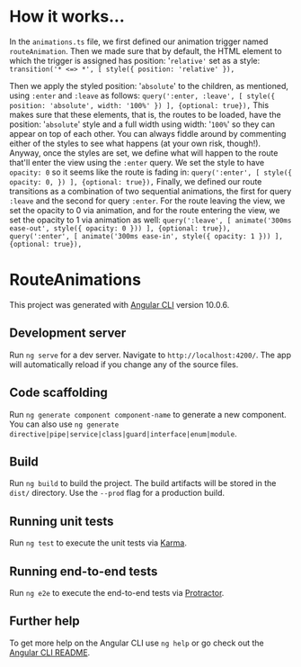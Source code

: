 # How it works...

In the `animations.ts` file, we first defined our animation trigger named `routeAnimation`. Then we made sure that by default, the HTML element to which the trigger is assigned has position: '`relative'` set as a style:
`transition('* <=> *', [
  style({
    position: 'relative'
  }),`

Then we apply the styled position: '`absolute`' to the children, as mentioned, using `:enter` and `:leave` as follows:
`query(':enter, :leave', [
  style({
    position: 'absolute',
    width: '100%'
  })
], {optional: true}),`
This makes sure that these elements, that is, the routes to be loaded, have the position: '`absolute`' style and a full width using width: '`100%`' so they can appear on top of each other. You can always fiddle around by commenting either of the styles to see what happens (at your own risk, though!).
Anyway, once the styles are set, we define what will happen to the route that'll enter the view using the `:enter` query. We set the style to have `opacity: 0` so it seems like the route is fading in:
`query(':enter', [
  style({
    opacity: 0,
  })
], {optional: true}),`
Finally, we defined our route transitions as a combination of two sequential animations, the first for query `:leave` and the second for query `:enter`. For the route leaving the view, we set the opacity to 0 via animation, and for the route entering the view, we set the opacity to 1 via animation as well:
`query(':leave', [
  animate('300ms ease-out', style({ opacity: 0 }))
], {optional: true}),
query(':enter', [
  animate('300ms ease-in', style({ opacity: 1 }))
], {optional: true}),`

# RouteAnimations

This project was generated with [Angular CLI](https://github.com/angular/angular-cli) version 10.0.6.

## Development server

Run `ng serve` for a dev server. Navigate to `http://localhost:4200/`. The app will automatically reload if you change any of the source files.

## Code scaffolding

Run `ng generate component component-name` to generate a new component. You can also use `ng generate directive|pipe|service|class|guard|interface|enum|module`.

## Build

Run `ng build` to build the project. The build artifacts will be stored in the `dist/` directory. Use the `--prod` flag for a production build.

## Running unit tests

Run `ng test` to execute the unit tests via [Karma](https://karma-runner.github.io).

## Running end-to-end tests

Run `ng e2e` to execute the end-to-end tests via [Protractor](http://www.protractortest.org/).

## Further help

To get more help on the Angular CLI use `ng help` or go check out the [Angular CLI README](https://github.com/angular/angular-cli/blob/master/README.md).
